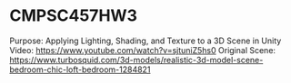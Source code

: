# CMPSC457HW3
Purpose: Applying Lighting, Shading, and Texture to a 3D Scene in Unity
Video: https://www.youtube.com/watch?v=sjtuniZ5hs0
Original Scene: https://www.turbosquid.com/3d-models/realistic-3d-model-scene-bedroom-chic-loft-bedroom-1284821
